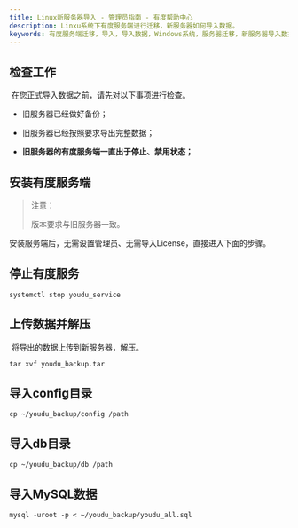 ```yaml
---
title: Linux新服务器导入 - 管理员指南 - 有度帮助中心
description: Linxu系统下有度服务端进行迁移，新服务器如何导入数据。
keywords: 有度服务端迁移，导入，导入数据，Windows系统，服务器迁移，新服务器导入数据。
---
```


## 检查工作

​		在您正式导入数据之前，请先对以下事项进行检查。

- 旧服务器已经做好备份；

- 旧服务器已经按照要求导出完整数据；

- **旧服务器的有度服务端一直出于停止、禁用状态；**

## 安装有度服务端

> 注意：
>
> 版本要求与旧服务器一致。

​		安装服务端后，无需设置管理员、无需导入License，直接进入下面的步骤。

## 停止有度服务

```
systemctl stop youdu_service
```

## 上传数据并解压

​		将导出的数据上传到新服务器，解压。

```
tar xvf youdu_backup.tar
```

## 导入config目录

```
cp ~/youdu_backup/config /path
```

## 导入db目录

```
cp ~/youdu_backup/db /path
```

## 导入MySQL数据

```
mysql -uroot -p < ~/youdu_backup/youdu_all.sql
```

